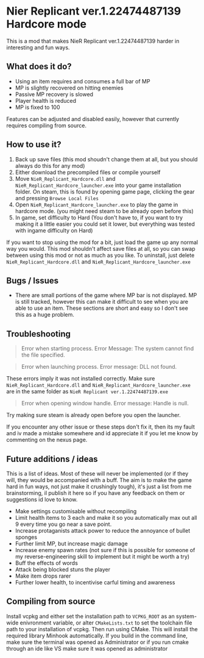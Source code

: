 # Nier Replicant ver.1.22474487139 Hardcore mode

This is a mod that makes NieR Replicant ver.1.22474487139 harder in interesting and fun ways.

## What does it do?

- Using an item requires and consumes a full bar of MP
- MP is slightly recovered on hitting enemies
- Passive MP recovery is slowed
- Player health is reduced
- MP is fixed to 100

Features can be adjusted and disabled easily, however that currently requires compiling from source.

## How to use it?

1. Back up save files (this mod shoudn't change them at all, but you should always do this for any mod)
2. Either download the precompiled files or compile yourself
3. Move `NieR_Replicant_Hardcore.dll` and `NieR_Replicant_Hardcore_launcher.exe` into your game installation folder. On steam, this is found by opening game page, clicking the gear and pressing `Browse Local Files`
4. Open `NieR_Replicant_Hardcore_launcher.exe` to play the game in hardcore mode. (you might need steam to be already open before this)
5. In game, set difficulty to Hard (You don't have to, if you want to try making it a little easier you could set it lower, but everything was tested with ingame difficulty on Hard)

If you want to stop using the mod for a bit, just load the game up any normal way you would. This mod shouldn't affect save files at all, so you can swap between using this mod or not as much as you like. To uninstall, just delete `NieR_Replicant_Hardcore.dll` and `NieR_Replicant_Hardcore_launcher.exe`

## Bugs / Issues

- There are small portions of the game where MP bar is not displayed. MP is still tracked, however this can make it difficult to see when you are able to use an item. These sections are short and easy so I don't see this as a huge problem.

## Troubleshooting

> Error when starting process. Error Message: The system cannot find the file specified.

> Error when launching process. Error message: DLL not found.

These errors imply it was not installed correctly. Make sure `NieR_Replicant_Hardcore.dll` and `NieR_Replicant_Hardcore_launcher.exe` are in the same folder as `NieR Replicant ver.1.22474487139.exe`

> Error when opening window handle. Error message: Handle is null.

Try making sure steam is already open before you open the launcher.

If you encounter any other issue or these steps don't fix it, then its my fault and iv made a mistake somewhere and id appreciate it if you let me know by commenting on the nexus page.

## Future additions / ideas

This is a list of ideas. Most of these will never be implemented (or if they will, they would be accompanied with a buff. The aim is to make the game hard in fun ways, not just make it crushingly tough), it's just a list from me brainstorming, il publish it here so if you have any feedback on them or suggestions id love to know.

- Make settings customisable without recompiling
- Limit health items to 3 each and make it so you automatically max out all 9 every time you go near a save point.
- Increase protaganists attack power to reduce the annoyance of bullet sponges
- Further limit MP, but increase magic damage
- Increase enemy spawn rates (not sure if this is possible for someone of my reverse-engineering skill to implement but it might be worth a try)
- Buff the effects of words
- Attack being blocked stuns the player
- Make item drops rarer
- Further lower health, to incentivise carful timing and awareness


## Compiling from source

Install vcpkg and either set the installation path to `VCPKG_ROOT` as an system-wide enivronment variable, or alter `CMakeLists.txt` to set the toolchain file path to your installation of vcpkg. Then run using CMake. This will install the required library Minhook automatically. If you build in the command line, make sure the terminal was opened as Administrator or if you run cmake through an ide like VS make sure it was opened as administrator